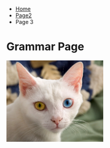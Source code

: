 

<ul class="breadcrumb">
  <li><a href="index.html">Home</a></li>
  <li><a href="page2.html">Page2</a></li>
  <li>Page 3</li>
</ul>
<h1>Grammar Page</h1>

<P>
  <img src="img/CAt.jpg" style="width:50%;" />
  </p>
